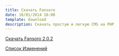 ```yaml
---
title: Скачать Fansoro
date: 16/01/2014 16:08
template: download
description: Скачать простую и легкую CMS на PHP
---
```


<a href="https://github.com/fansoro-cms/fansoro/releases/download/v2.0.2/fansoro-2.0.2.zip" class="btn btn-black no-margin">Скачать Fansoro 2.0.2</a>  

[Список Изменений](https://github.com/fansoro-cms/fansoro/blob/master/CHANGELOG.md)
